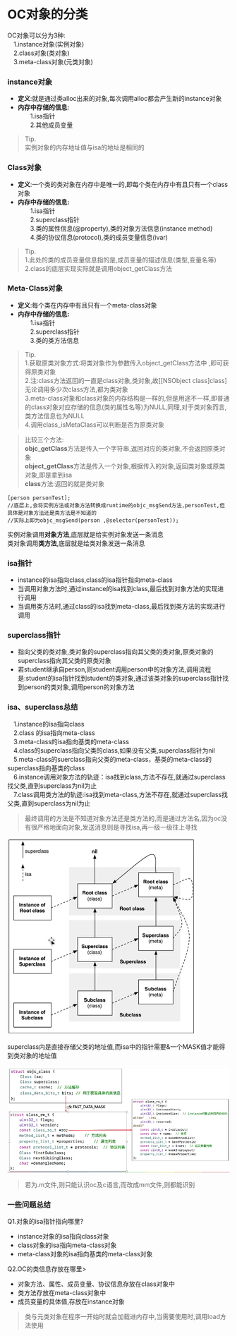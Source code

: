# OC对象的分类

OC对象可以分为3种:</br>
　1.instance对象(实例对象)</br>
　2.class对象(类对象)</br>
　3.meta-class对象(元类对象)

### instance对象</br>
* **定义**:就是通过类alloc出来的对象,每次调用alloc都会产生新的instance对象</br>
* **内存中存储的信息:**</br>
　　1.isa指针</br> 
　　2.其他成员变量</br>
>Tip.</br>
>实例对象的内存地址值与isa的地址是相同的

### Class对象</br>
* **定义**:一个类的类对象在内存中是唯一的,即每个类在内存中有且只有一个class对象</br>
* **内存中存储的信息:**</br>
　　1.isa指针</br>
　　2.superclass指针</br>
　　3.类的属性信息(@property),类的对象方法信息(instance method)</br>
　　4.类的协议信息(protocol),类的成员变量信息(ivar)</br>
>Tip.</br>
>1.此处的类的成员变量信息指的是,成员变量的描述信息(类型,变量名等) </br>
2.class的底层实现实际就是调用object_getClass方法

### Meta-Class对象</br>
* **定义**:每个类在内存中有且只有一个meta-class对象</br>
* **内存中存储的信息:**</br>
　　1.isa指针</br>
　　2.superclass指针</br>
　　3.类的类方法信息</br>

>Tip.</br>
>1.获取原类对象方式:将类对象作为参数传入object_getClass方法中 ,即可获得原类对象</br>
2.注:class方法返回的一直是class对象,类对象,故[[NSObject class]class]无论调用多少次class方法,都为类对象</br>
3.meta-class对象和class对象的内存结构是一样的,但是用途不一样,即普通的class对象对应存储的信息(类的属性名等)为NULL,同理,对于类对象而言,类方法信息也为NULL</br>
4.调用class_isMetaClass可以判断是否为原类对象

>比较三个方法:</br>
>**objc_getClass**方法是传入一个字符串,返回对应的类对象,不会返回原类对象</br>
**object_getClass**方法是传入一个对象,根据传入的对象,返回类对象或原类对象,即是拿到isa</br>
**class**方法:返回的就是类对象</br> 

```objc
[person personTest];
//底层上,会将实例方法或对象方法转换成runtime的objc_msgSend方法,personTest,但具体是对象方法还是类方法是不知道的
//实际上即为objc_msgSend(person ,@selector(personTest));
```

实例对象调用**对象方法**,底层就是给实例对象发送一条消息</br>
类对象调用**类方法**,底层就是给类对象发送一条消息

### isa指针</br>
* instance的isa指向class,class的isa指针指向meta-class</br>
* 当调用对象方法时,通过instance的isa找到class,最后找到对象方法的实现进行调用</br>
* 当调用类方法时,通过class的isa找到meta-class,最后找到类方法的实现进行调用</br>

### superclass指针</br>
* 指向父类的类对象,类对象的superclass指向其父类的类对象,原类对象的superclass指向其父类的原类对象</br>
* 若student继承自person,则student调用person中的对象方法,调用流程是:student的isa指针找到student的类对象,通过该类对象的superclass指针找到person的类对象,调用person的对象方法</br>

### isa、superclass总结</br>
　1.instance的isa指向class</br>
　2.class 的isa指向meta-class</br>
　3.meta-class的isa指向基类的meta-class</br>
　4.class的superclass指向父类的class,如果没有父类,superclass指针为nil</br>
　5.meta-class的suerclass指向父类的meta-class，基类的meta-class的superclass指向基类的class</br>
　6.instance调用对象方法的轨迹：isa找到class,方法不存在,就通过superclass找父类,直到superclass为nil为止</br>
　7.class调用类方法的轨迹:isa找到meta-class,方法不存在,就通过superclass找父类,直到superclass为nil为止</br>

>最终调用的方法是不知道对象方法还是类方法的,而是通过方法名,因为oc没有很严格地面向对象,发送消息则是寻找isa,再一级一级往上寻找

![](Snip20180620_5.png)

superclass内是直接存储父类的地址值,而isa中的指针需要&一个MASK值才能得到类对象的地址值

![](Snip20180622_11.png)

>若为.m文件,则只能认识oc及c语言,而改成mm文件,则都能识别

### 一些问题总结</br>
Q1.对象的isa指针指向哪里?</br>
* instance对象的isa指向class对象</br>
* class对象的isa指向meta-class对象</br>
* meta-class对象的isa指向基类的meta-class对象

Q2.OC的类信息存放在哪里>
* 对象方法、属性、成员变量、协议信息存放在class对象中</br>
* 类方法存放在meta-class对象中</br>
* 成员变量的具体值,存放在instance对象</br>

>类与元类对象在程序一开始时就会加载进内存中,当需要使用时,调用load方法使用